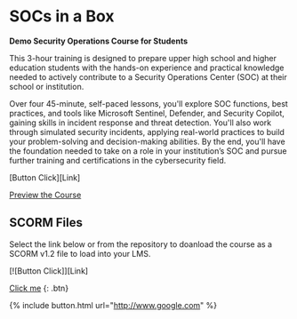 # SOCs in a Box
**Demo Security Operations Course for Students**

This 3-hour training is designed to prepare upper high school and higher education students with the hands-on experience and practical knowledge needed to actively contribute to a Security Operations Center (SOC) at their school or institution.

Over four 45-minute, self-paced lessons, you'll explore SOC functions, best practices, and tools like Microsoft Sentinel, Defender, and Security Copilot, gaining skills in incident response and threat detection. You'll also work through simulated security incidents, applying real-world practices to build your problem-solving and decision-making abilities. By the end, you'll have the foundation needed to take on a role in your institution’s SOC and pursue further training and certifications in the cybersecurity field.

[Button Click][Link]

[Preview the Course](https://sburt1.github.io/socsinabox/content/#/)

## SCORM Files
Select the link below or from the repository to doanload the course as a SCORM v1.2 file to load into your LMS.

[![Button Click]][Link]

[Click me](http://www.google.com) {: .btn}

{% include button.html url="http://www.google.com" %}
